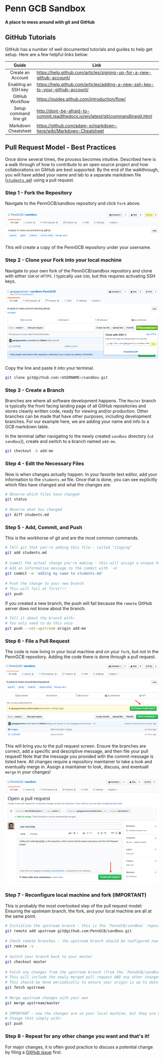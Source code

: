 # Penn GCB Sandbox

**A place to mess around with git and GitHub**

## GitHub Tutorials

GitHub has a number of well documented tutorials and guides to help get setup.
Here are a few helpful links below:

| Guide | Link |
| :---: | ---- |
| Create an Account | https://help.github.com/articles/signing-up-for-a-new-github-account/ |
| Enabling an SSH key | https://help.github.com/articles/adding-a-new-ssh-key-to-your-github-account/ |
| GitHub Workflow | https://guides.github.com/introduction/flow/ |
| Setup command line git | http://dont-be-afraid-to-commit.readthedocs.io/en/latest/git/commandlinegit.html
| Markdown Cheatsheet | https://github.com/adam-p/markdown-here/wiki/Markdown-Cheatsheet |

## Pull Request Model - Best Practices

Once done several times, the process becomes intuitive.
Described here is a walk through of how to contribute to an open source project and how collaborations on GitHub are best supported.
By the end of the walkthrough, you will have added your name and lab to a separate markdown file ([`students.md`](students.md)) using a pull request.

### Step 1 - Fork the Repository

Navigate to the PennGCB/sandbox repository and click `Fork` above.

![fork](images/fork.png?raw=true)

This will create a copy of the PennGCB repository under your username.

### Step 2 - Clone your Fork into your local machine

Navigate to your own fork of the PennGCB/sandbox repository and clone with either `SSH` or `HTTPS`.
I typically use `SSH`, but this requires activating SSH keys.

![clone](images/clone.png?raw=true)

Copy the line and paste it into your terminal.

```sh
git clone git@github.com:<USERNAME>/sandbox.git
```

### Step 3 - Create a Branch

Branches are where all software development happens.
The `Master` branch is typically the front facing landing page of all GitHub repositories and stores cleanly written code, ready for viewing and/or production.
Other branches can be made that have other purposes, including development branches.
For our example here, we are adding your name and info to a GCB markdown table.

In the terminal (after navigating to the newly created `sandbox` directory (`cd sandbox`)), create and switch to a branch named `add-me`.

```sh
git checkout -b add-me
```

### Step 4 - Edit the Necessary Files

Now is when changes actually happen.
In your favorite text editor, add your information to the `students.md` file.
Once that is done, you can see explicitly which files have changed and what the changes are.

```sh
# Observe which files have changed
git status

# Observe what has changed
git diff students.md
```

### Step 5 - Add, Commit, and Push

This is the workhorse of git and are the most common commands.

```sh
# Tell git that you're adding this file - called "staging"
git add students.md 

# Commit the actual change you're making - this will assign a unique hash to the change
# Add an informative message to the commit with `-m` 
git commit -m 'adding my name to students.md'

# Push the change to your new branch
# This will fail at first!!!
git push
```

If you created a new branch, the push will fail because the `remote` GitHub server does not know about the branch.

```sh
# Tell it about the branch with:
# You only need to do this once
git push --set-upstream origin add-me
```

### Step 6 - File a Pull Request

The code is now living in your local machine and on your `fork`, but not in the PennGCB repository.
Adding the code there is done through a pull request.

![pull_request](images/pull_request.png?raw=true)

This will bring you to the pull request screen.
Ensure the branches are correct, add a specific and descriptive message, and then file your pull request!
Note that the message you provided with the commit message is listed here.
All changes require a repository maintainer to take a look and eventually merge in.
Assign a maintainer to look, discuss, and eventuall `merge` in your changes!

![pull_request_notes](images/pull_request_notes.png?raw=true)

### Step 7 - Reconfigure local machine and fork (IMPORTANT)

This is probably the most overlooked step of the pull request model: Ensuring the upstream branch, the fork, and your local machine are all at the same point.

```sh
# Initialize the upstream branch - this is the `PennGCB/sandbox` repository that your fork is of
git remote add upstream git@github.com:PennGCB/sandbox.git

# Check remote branches - the upstream branch should be configured now
git remote -v

# Switch your branch back to your master
git checkout master

# Fetch any changes from the upstream branch (from the `PennGCB/sandbox`)
# This will include the newly merged pull request AND any other changes made by others
# This should be done periodically to ensure your origin is up to date with the upstream
git fetch upstream

# Merge upstream changes with your own
git merge upstream/master

# IMPORTANT - now the changes are on your local machine, but they are not yet on your remote GitHub repository!
# Change that simply with:
git push
```

### Step 8 - Repeat for any other change you want and that's it!

For major changes, it is often good practice to discuss a potential change by filing a [GitHub issue](https://github.com/PennGCB/sandbox/issues) first.

